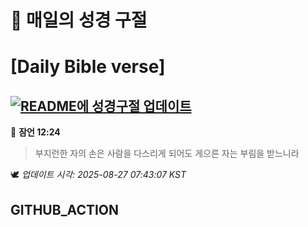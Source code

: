 # 🙏 매일의 성경 구절
# [Daily Bible verse]
## [![README에 성경구절 업데이트](https://github.com/DONGSUKA/first_test/actions/workflows/update-readme-bible.yml/badge.svg)](https://github.com/DONGSUKA/first_test/actions/workflows/update-readme-bible.yml)
<!-- START_BIBLE_VERSE -->
📖 **잠언 12:24**
> 부지런한 자의 손은 사람을 다스리게 되어도 게으른 자는 부림을 받느니라

🕊️ _업데이트 시각: 2025-08-27 07:43:07 KST_
  <!-- END_BIBLE_VERSE -->
## GITHUB_ACTION
